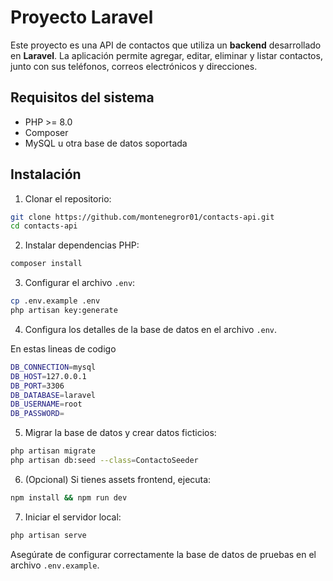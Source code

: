 
# Proyecto Laravel

Este proyecto es una API de contactos que utiliza un **backend** desarrollado en **Laravel**. La aplicación permite agregar, editar, eliminar y listar contactos, junto con sus teléfonos, correos electrónicos y direcciones.



## Requisitos del sistema

- PHP >= 8.0
- Composer
- MySQL u otra base de datos soportada

## Instalación

1. Clonar el repositorio:

```bash
git clone https://github.com/montenegror01/contacts-api.git
cd contacts-api
```

2. Instalar dependencias PHP:

```bash
composer install
```

3. Configurar el archivo `.env`:

```bash
cp .env.example .env
php artisan key:generate
```

4. Configura los detalles de la base de datos en el archivo `.env`.

En estas lineas de codigo
```bash
DB_CONNECTION=mysql
DB_HOST=127.0.0.1
DB_PORT=3306
DB_DATABASE=laravel
DB_USERNAME=root
DB_PASSWORD=
```

5. Migrar la base de datos y crear datos ficticios:

```bash
php artisan migrate
php artisan db:seed --class=ContactoSeeder
```

6. (Opcional) Si tienes assets frontend, ejecuta:

```bash
npm install && npm run dev
```

7. Iniciar el servidor local:

```bash
php artisan serve
```


Asegúrate de configurar correctamente la base de datos de pruebas en el archivo `.env.example`.
